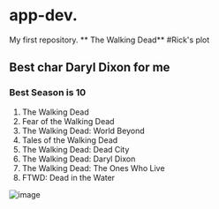 # app-dev.
My first repository.
** The Walking Dead**
#Rick's plot
## Best char Daryl Dixon for me
### Best Season is 10 
1. The Walking Dead
2. Fear of the Walking Dead
3. The Walking Dead: World Beyond
4. Tales of the Walking Dead
5. The Walking Dead: Dead City
6. The Walking Dead: Daryl Dixon
7. The Walking Dead:  The Ones Who Live
8. FTWD: Dead in the Water
   
![image](https://github.com/alilibong/app-dev./assets/169524284/f904f9b0-0742-4bff-b945-996a8e4e8ed0)

